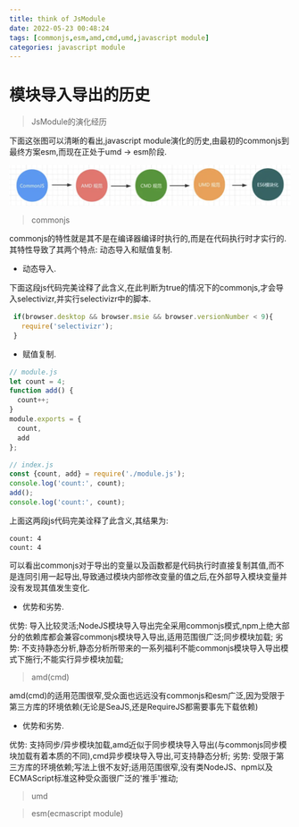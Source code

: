 ```yaml
---
title: think of JsModule
date: 2022-05-23 00:48:24
tags: [commonjs,esm,amd,cmd,umd,javascript module]
categories: javascript module
---
```


# 模块导入导出的历史

> JsModule的演化经历

   下面这张图可以清晰的看出,javascript module演化的历史,由最初的commonjs到最终方案esm,而现在正处于umd -> esm阶段.

   ![](/images/js_module_history.png)

> commonjs

   commonjs的特性就是其不是在编译器编译时执行的,而是在代码执行时才实行的.其特性导致了其两个特点: 动态导入和赋值复制.

   * 动态导入.

   下面这段js代码完美诠释了此含义,在此判断为true的情况下的commonjs,才会导入selectivizr,并实行selectivizr中的脚本.

   ```javascript
    if(browser.desktop && browser.msie && browser.versionNumber < 9){
      require('selectivizr');
    }
   ```

   * 赋值复制.

   ```javascript
   // module.js
   let count = 4;
   function add() {
     count++;
   }
   module.exports = {
     count,
     add
   };	 
   ```

   ```javascript
   // index.js
   const {count, add} = require('./module.js');
   console.log('count:', count);
   add();
   console.log('count:', count);	 
   ```

   上面这两段js代码完美诠释了此含义,其结果为:

    count: 4
    count: 4

   可以看出commonjs对于导出的变量以及函数都是代码执行时直接复制其值,而不是连同引用一起导出,导致通过模块内部修改变量的值之后,在外部导入模块变量并没有发现其值发生变化.

   * 优势和劣势.

   优势: 导入比较灵活;NodeJS模块导入导出完全采用commonjs模式,npm上绝大部分的依赖库都会兼容commonjs模块导入导出,适用范围很广泛;同步模块加载;
   劣势: 不支持静态分析,静态分析所带来的一系列福利不能commonjs模块导入导出模式下施行;不能实行异步模块加载;

> amd(cmd)

   amd(cmd)的适用范围很窄,受众面也远远没有commonjs和esm广泛,因为受限于第三方库的环境依赖(无论是SeaJS,还是RequireJS都需要事先下载依赖)

   * 优势和劣势.

   优势: 支持同步/异步模块加载,amd近似于同步模块导入导出(与commonjs同步模块加载有着本质的不同),cmd异步模块导入导出,可支持静态分析;
   劣势: 受限于第三方库的环境依赖;写法上很不友好;适用范围很窄,没有类NodeJS、npm以及ECMAScript标准这种受众面很广泛的'推手'推动;

> umd

> esm(ecmascript module)